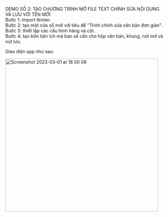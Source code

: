 DEMO SỐ 2: TẠO CHƯƠNG TRÌNH MỞ FILE TEXT CHỈNH SỬA NỘI DUNG VÀ LƯU VỚI TÊN MỚI<br>
Bước 1: import tkinter.<br>
Bước 2: tạo một cửa sổ mới với tiêu đề "Trình chỉnh sửa văn bản đơn giản".<br>
Bước 3: thiết lập các cấu hình hàng và cột.<br>
Bước 4: tạo bốn tiện ích mà bạn sẽ cần cho hộp văn bản, khung, nút mở và nút lưu.<br>

Giao diện app như sau:<br>

<img width="478" alt="Screenshot 2023-03-01 at 18 00 08" src="https://user-images.githubusercontent.com/109997053/222120899-cd5fe353-c377-4bff-98c2-e921864b2399.png">
